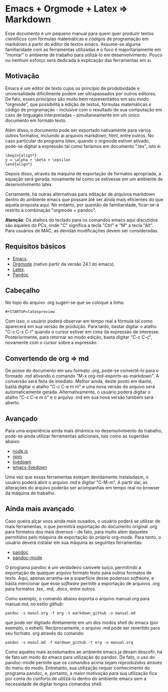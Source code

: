 # Emacs + Orgmode + Latex => Markdown

Esse documento é um pequeno manual para quem quer produzir textos
científicos com fórmulas matemáticas e códigos de programação em
markdown a partir do editor de textos emacs. Assume-se alguma
familiaridade com as ferramentas utilizadas e o foco é
majoritariamente em "montar" o ambiente de trabalho para utilizá-lo
em desenvolvimento. Pouco ou nenhum esforço será dedicada à
explicação das ferramentas em si.

## Motivação

Emacs é um editor de texto cujos os princípio de produtividade e
universalidade dificilmente podem ser ultrapassados por outros
editores. De fato, esses princípios são muito bem representados em
seu modo "orgmode", que possibilita a edição de textos, fórmulas
matemáticas e código de programação - inclusive com o resultado de
sua computação em caso de linguages interpretadas - simultaneamente
em um único documento em formato texto.

Além disso, o documento pode ser exportado nativamente para vários
outros formatos, incluindo aí arquivos markdown, html, entre
outros. No caso particular do programa *latex*, quando o orgmode
estiver ativado, pode-se digitar a expressão tal como faríamos em
documento ".tex", isto é:

    \begin{align*}
    y = \alpha + \beta + \epsilon
    \end{align*}

Depois disso, através da máquina de exportação de formatos
apropriada, a equação será gerada, novamente tal como se estivesse
em um ambiente de desenvolvimento latex.

Certamente, há outras alternativas para editação de arquivos
markdown dentro do ambiente emacs que possam até ser ainda mais
eficientes do que aquela proposta aqui. No entanto, por questão de
familiaridade, ficar-se-á restrito à combinação "orgmode + pandoc".

**Atenção**: Os atalhos do teclado para os comandos emacs aqui
discutidos são àqueles do PCs, onde "C" significa a tecla "Ctrl" e
"M" a tecla "Alt". Para usuários de MAC, as devidas modificações
devem ser consideradas.

## Requisitos básicos

-   [Emacs](https://www.gnu.org/software/emacs/emacs.html).
-   [Orgmode](http://orgmode.org/) (nativo partir da versão 24.1 do emacs).
-   [Latex](http://www.latex-project.org/).
-   [Pandoc](http://pandoc.org/).

## Cabeçalho

No topo do arquivo .org sugeri-se que se coloque a linha: 

    #+STARTUP=latexpreview

Com isso, o usuário poderá observar em tempo real a fórmula tal
como aparecerá em sua versão de produção. Para tanto, bastar
digitar o atalho "C-c C-x C-l" quando o cursor estiver em cima da
expressão de interesse. Posteriormente, para retornar ao modo
edição, basta digitar "C-c C-c", novamente com o cursor sobre a
expressão.

## Convertendo de org => md

De posse do documento em seu formato .org, pode-se convertê-lo para o formado
.md ativando o comando "M-x org-md-exports-as-markdown". A conversão será feita
de imediato. Melhor ainda, deste ponto em diante, basta digitar o atalho
"C-c C-e m m" e uma nova versão do arquivo será automaticamente gerada. Alternativamente,
o usuário poderá digitar o atalho "C-c C-e m o" e o arquivo .md em sua nova versão também
será aberto.

## Avançado

Para uma experiência ainda mais dinâmica no desenvolvimento do trabalho, pode-se ainda utilizar
ferramentas adicionais, tais como as sugeridas abaixo:

-   [node.js](https://nodejs.org/)
-   [npm](http:www.npmjs.com)
-   [livedown](https://github.com/shime/livedown)
-   [emacs-livedown](https://github.com/shime/emacs-livedown)

Uma vez que essas ferramentas estejam devidamente instaladasm, o
usuário poderá abrir o arquivo .md e digitar "C-M-m". A partir daí,
as alterações do arquivo poderão ser acompanhas em tempo real no
browser da máquina de trabalho.

## Ainda mais avançado

Caso queira alçar voos ainda mais ousados, o usuário poderá se
utilizar de mais ferramentas, o que permitirá exportação do
documento original .org para formatos dos mais diversos - de fato,
para muito além daqueles permitidos pelo máquina de exportação do
próprio org-mode. Para tanto, o usuário deverá instalar em sua
máquina as seguintes ferramentas:

-   [pandoc](http://pandoc.org/%20)
-   [pandoc-mode](http://joostkremers.github.io/pandoc-mode/)

O programa pandoc é um verdadeiro canivete suíço, permitindo a
exportação de qualquer arquivo formato texto para outros formatos
de texto. Aqui, apenas arranha-se a superfície desse poderoso
*software*, e basta mencionar que esse *software* permite a
exportação de arquivos .org para formatos .tex, .md, .docx, entre
outros.

Como exemplo, o comando abaixo exporta o arquivo manual.org para
manual.md, no estilo *github*:

    pandoc -s manul.org -f org -t markdown_github -o manual.md

que pode ser digitado diretamente em um dos modos shell do emacs
(por exemplo, o eshell).  Reciprocamente, o arquivo .md pode ser
revertido para seu formato .org através do comando:

    pandoc -s manul.md -f mardown_github -t org -o manual.org

Como aqueles mais acostumados ao ambiente emacs ja devam
descofir, há de fato um modo do emacs para utilização do
pandoc. De fato, o uso do pandoc-mode permite que os comandos
acima sejam reproduzidos através do menu do modo. Entretanto, sua
utilização requer conhecimento do programa pandoc, e, portanto, a
maior motivação para sua utilização fica por conta do conforto de
utilizá-lo dentro do ambiente emacs sem a necessidade de digitar
longos comandos shell.
